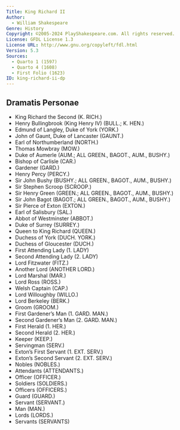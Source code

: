 ```yaml
---
Title: King Richard II
Author: 
  - William Shakespeare
Genre: History
Copyright: ©2005-2024 PlayShakespeare.com. All rights reserved.
License: GFDL License 1.3
License URL: http://www.gnu.org/copyleft/fdl.html
Version: 5.3
Sources:
  - Quarto 1 (1597)
  - Quarto 4 (1608)
  - First Folio (1623)
ID: king-richard-ii-dp
---
```


## Dramatis Personae


- King Richard the Second (K. RICH.)
- Henry Bullingbrook (King Henry IV) (BULL.; K. HEN.)
- Edmund of Langley, Duke of York (YORK.)
- John of Gaunt, Duke of Lancaster (GAUNT.)
- Earl of Northumberland (NORTH.)
- Thomas Mowbray (MOW.)
- Duke of Aumerle (AUM.; ALL GREEN., BAGOT., AUM., BUSHY.)
- Bishop of Carlisle (CAR.)
- Gardener (GARD.)
- Henry Percy (PERCY.)
- Sir John Bushy (BUSHY.; ALL GREEN., BAGOT., AUM., BUSHY.)
- Sir Stephen Scroop (SCROOP.)
- Sir Henry Green (GREEN.; ALL GREEN., BAGOT., AUM., BUSHY.)
- Sir John Bagot (BAGOT.; ALL GREEN., BAGOT., AUM., BUSHY.)
- Sir Pierce of Exton (EXTON.)
- Earl of Salisbury (SAL.)
- Abbot of Westminster (ABBOT.)
- Duke of Surrey (SURREY.)
- Queen to King Richard (QUEEN.)
- Duchess of York (DUCH. YORK.)
- Duchess of Gloucester (DUCH.)
- First Attending Lady (1. LADY)
- Second Attending Lady (2. LADY)
- Lord Fitzwater (FITZ.)
- Another Lord (ANOTHER LORD.)
- Lord Marshal (MAR.)
- Lord Ross (ROSS.)
- Welsh Captain (CAP.)
- Lord Willoughby (WILLO.)
- Lord Berkeley (BERK.)
- Groom (GROOM.)
- First Gardener’s Man (1. GARD. MAN.)
- Second Gardener’s Man (2. GARD. MAN.)
- First Herald (1. HER.)
- Second Herald (2. HER.)
- Keeper (KEEP.)
- Servingman (SERV.)
- Exton’s First Servant (1. EXT. SERV.)
- Exton’s Second Servant (2. EXT. SERV.)
- Nobles (NOBLES.)
- Attendants (ATTENDANTS.)
- Officer (OFFICER.)
- Soldiers (SOLDIERS.)
- Officers (OFFICERS.)
- Guard (GUARD.)
- Servant (SERVANT.)
- Man (MAN.)
- Lords (LORDS.)
- Servants (SERVANTS)
